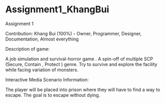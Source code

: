 # Assignment1_KhangBui
 
Assignment 1

Contribution: 
Khang Bui  (100%) - Owner, Programmer, Designer, Documentation, Almost everything

Description of game: 

A job simulation and survival-horror game . A spin-off of multiple SCP (Secure, Contain , Protect ) genre. Try to survive and explore the facility while facing variation of monsters. 



Interactive Media Scenario Information: 

The player will be placed into prison where they will have to find a way to escape. The goal is to escape without dying. 
